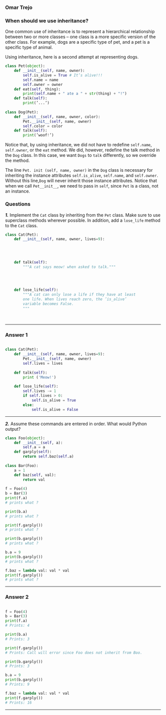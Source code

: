 ### Omar Trejo
### When should we use inheritance?

One common use of inheritance is to represent a hierarchical relationship between two or
more classes – one class is a more specific version of the other class. For example, dogs
are a specific type of pet, and a pet is a specific type of animal.

Using inheritance, here is a second attempt at representing dogs.

```python
class Pet(object):
    def __init__(self, name, owner):
        self.is_alive = True # It’s alive!!!
        self.name = name
        self.owner = owner
    def eat(self, thing):
        print(self.name + " ate a " + str(thing) + "!")
    def talk(self):
        print(’...’)
        
class Dog(Pet):
    def __init__(self, name, owner, color):
        Pet.__init__(self, name, owner)
        self.color = color
    def talk(self):
        print(’woof!’)
```

Notice that, by using inheritance, we did not have to redefine `self.name`, `self.owner`,
or the `eat` method. We did, however, redefine the talk method in the `Dog` class. In this
case, we want `Dogs` to `talk` differently, so we override the method.

The line `Pet. init (self, name, owner)` in the `Dog` class is necessary for inheriting
the instance attributes `self.is_alive`, `self.name`, and `self.owner`. Without
this line,`Dog` will never inherit those instance attributes. Notice that when we call
`Pet__init__`, we need to pass in `self`, since `Pet` is a class, not an instance.

### Questions

***1.*** Implement the `Cat` class by inheriting from the `Pet` class. Make sure to use superclass
methods wherever possible. In addition, add a `lose_life` method to the `Cat` class.

```python
class Cat(Pet):
    def __init__(self, name, owner, lives=9):
    
    
    
    
    def talk(self):
        """A cat says meow! when asked to talk."""
        
        
        
        
    def lose_life(self):
        """A cat can only lose a life if they have at least
        one life. When lives reach zero, the ’is_alive’
        variable becomes False.
        """
        
        
```
-----

### Answer 1

```python

class Cat(Pet):
	def __init__(self, name, owner, lives=9):
		Pet.__init__(self, name, owner)
		self.lives = lives
	
	def talk(self):
		print ('Meow!')
	
	def lose_life(self):
		self.lives -= 1
		if self.lives > 0:
			self.is_alive = True
		else:
			self.is_alive = False
```

-----

***2.*** Assume these commands are entered in order. What would Python output?

```python
class Foo(object):
    def __init__(self, a):
        self.a = a
    def garply(self):
        return self.baz(self.a)
        
class Bar(Foo):
    a = 1
    def baz(self, val):
        return val
        
f = Foo(4)
b = Bar(3)
print(f.a)
# prints what ?

print(b.a)
# prints what ?

print(f.garply())
# prints what ?

print(b.garply())
# prints what ?

b.a = 9
print(b.garply())
# prints what ?

f.baz = lambda val: val * val
print(f.garply())
# prints what ?
```
-----

### Answer 2

```python

f = Foo(4)
b = Bar(3)
print(f.a)
# Prints: 4

print(b.a)
# Prints: 3

print(f.garply())
# Prints: Call will error since Foo does not inherit from Boo.

print(b.garply())
# Prints: 3

b.a = 9
print(b.garply())
# Prints: 9

f.baz = lambda val: val * val
print(f.garply())
# Prints: 16

```

-----
